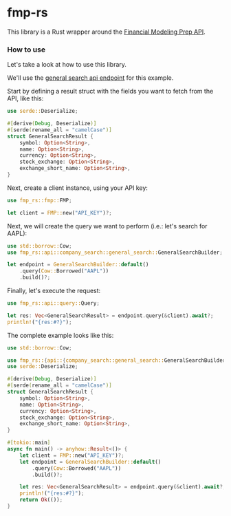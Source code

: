 # fmp-rs

This library is a Rust wrapper around the [Financial Modeling Prep API](https://site.financialmodelingprep.com/developer/docs).

### How to use

Let's take a look at how to use this library.

We'll use the [general search api endpoint](https://site.financialmodelingprep.com/developer/docs#general-search-company-search) for this example.

Start by defining a result struct with the fields you want to fetch from the API, like this:

```rust
use serde::Deserialize;

#[derive(Debug, Deserialize)]
#[serde(rename_all = "camelCase")]
struct GeneralSearchResult {
    symbol: Option<String>,
    name: Option<String>,
    currency: Option<String>,
    stock_exchange: Option<String>,
    exchange_short_name: Option<String>,
}
```

Next, create a client instance, using your API key:

```rust
use fmp_rs::fmp::FMP;

let client = FMP::new("API_KEY")?;
```

Next, we will create the query we want to perform (i.e.: let's search for AAPL):

```rust
use std::borrow::Cow;
use fmp_rs::api::company_search::general_search::GeneralSearchBuilder;

let endpoint = GeneralSearchBuilder::default()
    .query(Cow::Borrowed("AAPL"))
    .build()?;
```

Finally, let's execute the request:

```rust
use fmp_rs::api::query::Query;

let res: Vec<GeneralSearchResult> = endpoint.query(&client).await?;
println!("{res:#?}");
```

The complete example looks like this:

```rust
use std::borrow::Cow;

use fmp_rs::{api::{company_search::general_search::GeneralSearchBuilder, query::Query}, fmp::FMP};
use serde::Deserialize;

#[derive(Debug, Deserialize)]
#[serde(rename_all = "camelCase")]
struct GeneralSearchResult {
    symbol: Option<String>,
    name: Option<String>,
    currency: Option<String>,
    stock_exchange: Option<String>,
    exchange_short_name: Option<String>,
}

#[tokio::main]
async fn main() -> anyhow::Result<()> {
    let client = FMP::new("API_KEY")?;
    let endpoint = GeneralSearchBuilder::default()
        .query(Cow::Borrowed("AAPL"))
        .build()?;

    let res: Vec<GeneralSearchResult> = endpoint.query(&client).await?;
    println!("{res:#?}");
    return Ok(());
}
```
